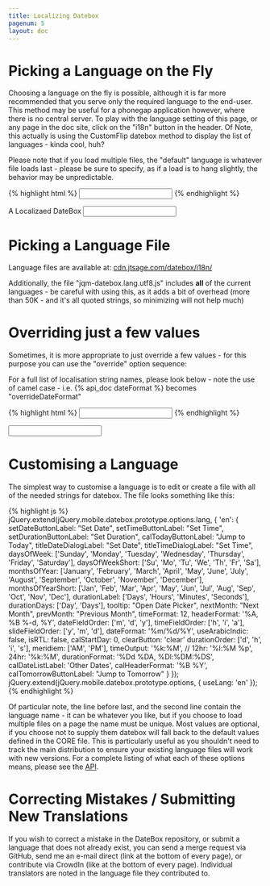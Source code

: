 ```yaml
---
title: Localizing Datebox
pagenum: 5
layout: doc
---
```


# Picking a Language on the Fly

Choosing a language on the fly is possible, although it is far more recommended that
you serve only the required language to the end-user. This method may be useful for
a phonegap application however, where there is no central server. To play with the 
language setting of this page, or any page in the doc site, click on the "i18n"
button in the header.  Of Note, this actually is using the CustomFlip datebox method
to display the list of languages - kinda cool, huh?

Please note that if you load multiple files, the "default" language is whatever file
loads last - please be sure to specify, as if a load is to hang slightly, the behavior
may be unpredictable.

{% highlight html %}
<input type="text" data-role="datebox" data-options='{"mode":"datebox", "useLang":"en"}'>
{% endhighlight %}

<div class="ui-field-contain">
	<label for="l1">A Localizaed DateBox</label>
	<input type="text" id="l1" data-role="datebox" data-options='{"mode":"datebox", "useLang":"en", "hideInput": true, "useInline": true}'>
</div>


# Picking a Language File

Language files are available at: <a href="http://cdn.jtsage.com/datebox/i18n/">cdn.jtsage.com/datebox/i18n/</a>

Additionally, the file "jqm-datebox.lang.utf8.js" includes **all** of the current
languages - be careful with using this, as it adds a bit of overhead (more than 50K - 
and it's all quoted strings, so minimizing will not help much)

# Overriding just a few values

Sometimes, it is more appropriate to just override a few values - for this purpose
you can use the "override" option sequence:

For a full list of localisation string names, please look below - note the use of
camel case - i.e. {% api_doc dateFormat %} becomes "overrideDateFormat"

{% highlight html %}
<input type="text" data-role="datebox" 
   data-options='{"mode":"datebox", "overrideSetDateButtonLabel":"Update Date"}'>
{% endhighlight %}

<div><input type="text" data-role="datebox" data-options='{"mode":"datebox", "useLang":"en", "overrideSetDateButtonLabel":"Update Date"}'></div>


# Customising a Language
The simplest way to customise a language is to edit or create a file with all of
the needed strings for datebox.  The file looks something like this:

{% highlight js %}
jQuery.extend(jQuery.mobile.datebox.prototype.options.lang, {
  'en': {
    setDateButtonLabel: "Set Date",
    setTimeButtonLabel: "Set Time",
    setDurationButtonLabel: "Set Duration",
    calTodayButtonLabel: "Jump to Today",
    titleDateDialogLabel: "Set Date",
    titleTimeDialogLabel: "Set Time",
    daysOfWeek: ['Sunday', 'Monday', 'Tuesday', 'Wednesday', 'Thursday', 'Friday', 'Saturday'],
    daysOfWeekShort: ['Su', 'Mo', 'Tu', 'We', 'Th', 'Fr', 'Sa'],
    monthsOfYear: ['January', 'February', 'March', 'April', 'May', 'June', 'July', 'August', 'September', 'October', 'November', 'December'],
    monthsOfYearShort: ['Jan', 'Feb', 'Mar', 'Apr', 'May', 'Jun', 'Jul', 'Aug', 'Sep', 'Oct', 'Nov', 'Dec'],
    durationLabel: ['Days', 'Hours', 'Minutes', 'Seconds'],
    durationDays: ['Day', 'Days'],
    tooltip: "Open Date Picker",
    nextMonth: "Next Month",
    prevMonth: "Previous Month",
    timeFormat: 12,
    headerFormat: '%A, %B %-d, %Y',
    dateFieldOrder: ['m', 'd', 'y'],
    timeFieldOrder: ['h', 'i', 'a'],
    slideFieldOrder: ['y', 'm', 'd'],
    dateFormat: '%m/%d/%Y',
    useArabicIndic: false,
    isRTL: false,
    calStartDay: 0,
    clearButton: 'clear'
    durationOrder: ['d', 'h', 'i', 's'],
    meridiem: ['AM', 'PM'],
    timeOutput: '%k:%M', // 12hr: '%l:%M %p', 24hr: '%k:%M',
    durationFormat: '%Dd %DA, %Dl:%DM:%DS',
    calDateListLabel: 'Other Dates',
    calHeaderFormat: '%B %Y',
    calTomorrowButtonLabel: "Jump to Tomorrow"
  }
});
jQuery.extend(jQuery.mobile.datebox.prototype.options, {
  useLang: 'en'
});
{% endhighlight %}

Of particular note, the line before last, and the second line contain the language
name - it can be whatever you like, but if you choose to load multiple files on a page
the name must be unique.  Most values are optional, if you choose not to supply
them datebox will fall back to the default values defined in the CORE file.  This
is particularly useful as you shouldn't need to track the main distribution to ensure
your existing language files will work with new versions. For a complete listing
of what each of these options means, please see the [API](http://dev.jtsage.com/jQM-DateBox/api/cat-i18n/).

# Correcting Mistakes / Submitting New Translations
If you wish to correct a mistake in the DateBox repository, or submit a language
that does not already exist, you can send a merge request via GitHub, send me an
e-mail direct (link at the bottom of every page), or contribute via CrowdIn (like
at the bottom of every page). Individual translators are noted in the language file
they contributed to.
